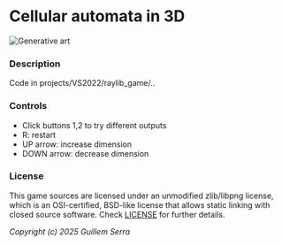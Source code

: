 # Cellular automata in 3D

![Generative art](/screenshots/cellular-automata3.gif)

### Description

Code in projects/VS2022/raylib_game/..

### Controls

- Click buttons 1,2 to try different outputs
- R: restart
- UP arrow: increase dimension
- DOWN arrow: decrease dimension

### License

This game sources are licensed under an unmodified zlib/libpng license, which is an OSI-certified, BSD-like license that allows static linking with closed source software. Check [LICENSE](LICENSE) for further details.

*Copyright (c) 2025 Guillem Serra*
